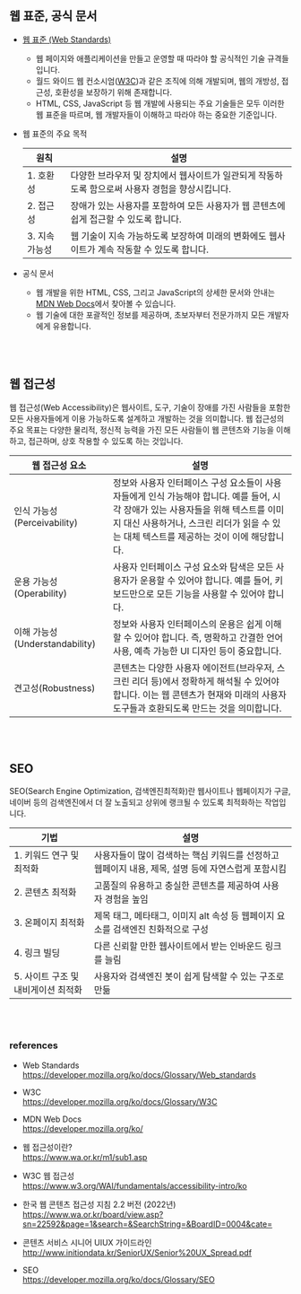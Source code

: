 ## 웹 표준, 공식 문서

- [웹 표준 (Web Standards)](https://developer.mozilla.org/ko/docs/Glossary/Web_standards)  
   - 웹 페이지와 애플리케이션을 만들고 운영할 때 따라야 할 공식적인 기술 규격들입니다.  
   - 월드 와이드 웹 컨소시엄([W3C](https://developer.mozilla.org/ko/docs/Glossary/W3C))과 같은 조직에 의해 개발되며, 웹의 개방성, 접근성, 호환성을 보장하기 위해 존재합니다.  
   - HTML, CSS, JavaScript 등 웹 개발에 사용되는 주요 기술들은 모두 이러한 웹 표준을 따르며, 웹 개발자들이 이해하고 따라야 하는 중요한 기준입니다.

- 웹 표준의 주요 목적  

   | 원칙 | 설명 |
   | --- | --- |
   | 1. 호환성 | 다양한 브라우저 및 장치에서 웹사이트가 일관되게 작동하도록 함으로써 사용자 경험을 향상시킵니다. |
   | 2. 접근성 | 장애가 있는 사용자를 포함하여 모든 사용자가 웹 콘텐츠에 쉽게 접근할 수 있도록 합니다. |
   | 3. 지속 가능성 | 웹 기술이 지속 가능하도록 보장하여 미래의 변화에도 웹사이트가 계속 작동할 수 있도록 합니다. |

- 공식 문서  
   - 웹 개발을 위한 HTML, CSS, 그리고 JavaScript의 상세한 문서와 안내는 [MDN Web Docs](https://developer.mozilla.org/ko/)에서 찾아볼 수 있습니다.
   - 웹 기술에 대한 포괄적인 정보를 제공하며, 초보자부터 전문가까지 모든 개발자에게 유용합니다.

<br/><br/>

## 웹 접근성

웹 접근성(Web Accessibility)은 웹사이트, 도구, 기술이 장애를 가진 사람들을 포함한 모든 사용자들에게 이용 가능하도록 설계하고 개발하는 것을 의미합니다. 웹 접근성의 주요 목표는 다양한 물리적, 정신적 능력을 가진 모든 사람들이 웹 콘텐츠와 기능을 이해하고, 접근하며, 상호 작용할 수 있도록 하는 것입니다.

| 웹 접근성 요소 | 설명 |
|----------------|------|
| 인식 가능성(Perceivability) | 정보와 사용자 인터페이스 구성 요소들이 사용자들에게 인식 가능해야 합니다. 예를 들어, 시각 장애가 있는 사용자들을 위해 텍스트를 이미지 대신 사용하거나, 스크린 리더가 읽을 수 있는 대체 텍스트를 제공하는 것이 이에 해당합니다. |
| 운용 가능성(Operability) | 사용자 인터페이스 구성 요소와 탐색은 모든 사용자가 운용할 수 있어야 합니다. 예를 들어, 키보드만으로 모든 기능을 사용할 수 있어야 합니다. |
| 이해 가능성(Understandability) | 정보와 사용자 인터페이스의 운용은 쉽게 이해할 수 있어야 합니다. 즉, 명확하고 간결한 언어 사용, 예측 가능한 UI 디자인 등이 중요합니다. |
| 견고성(Robustness) | 콘텐츠는 다양한 사용자 에이전트(브라우저, 스크린 리더 등)에서 정확하게 해석될 수 있어야 합니다. 이는 웹 콘텐츠가 현재와 미래의 사용자 도구들과 호환되도록 만드는 것을 의미합니다. |

<br/><br/>

## SEO

SEO(Search Engine Optimization, 검색엔진최적화)란 웹사이트나 웹페이지가 구글, 네이버 등의 검색엔진에서 더 잘 노출되고 상위에 랭크될 수 있도록 최적화하는 작업입니다.

| 기법 | 설명 |
| --- | --- |
| 1. 키워드 연구 및 최적화 | 사용자들이 많이 검색하는 핵심 키워드를 선정하고 웹페이지 내용, 제목, 설명 등에 자연스럽게 포함시킴 |
| 2. 콘텐츠 최적화 | 고품질의 유용하고 충실한 콘텐츠를 제공하여 사용자 경험을 높임 |
| 3. 온페이지 최적화 | 제목 태그, 메타태그, 이미지 alt 속성 등 웹페이지 요소를 검색엔진 친화적으로 구성 | 
| 4. 링크 빌딩 | 다른 신뢰할 만한 웹사이트에서 받는 인바운드 링크를 늘림 |
| 5. 사이트 구조 및 내비게이션 최적화 | 사용자와 검색엔진 봇이 쉽게 탐색할 수 있는 구조로 만듦 |


<br/><br/>

### references

- Web Standards  
https://developer.mozilla.org/ko/docs/Glossary/Web_standards

- W3C  
https://developer.mozilla.org/ko/docs/Glossary/W3C

- MDN Web Docs  
https://developer.mozilla.org/ko/

- 웹 접근성이란?  
https://www.wa.or.kr/m1/sub1.asp

- W3C 웹 접근성  
https://www.w3.org/WAI/fundamentals/accessibility-intro/ko

- 한국 웹 콘텐츠 접근성 지침 2.2 버전 (2022년)  
https://www.wa.or.kr/board/view.asp?sn=22592&page=1&search=&SearchString=&BoardID=0004&cate=

- 콘텐츠 서비스 시니어 UIUX 가이드라인  
http://www.initiondata.kr/SeniorUX/Senior%20UX_Spread.pdf

- SEO  
https://developer.mozilla.org/ko/docs/Glossary/SEO

